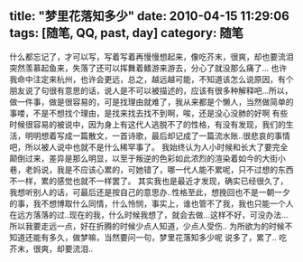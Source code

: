 title: "梦里花落知多少"
date: 2010-04-15 11:29:06
tags: [随笔, QQ, past, day]
category: 随笔
---
什么都忘记了，才可以写，写着写着再慢慢想起来，像吃芥末，很爽，却也要流泪
突然羡慕起鱼来，失落了还可以挥舞着鳍游来游去，分心了就没那么痛了…
也许我命中注定来杭州，也许会更远，总之，越远越可能，不知道该怎么说原因，有个朋友说了句很有意思的话，说人是不可以被描述的，应该有很多种解释吧…所以，做一件事，做是很容易的，可是找理由就难了，我从来都是个懒人，当然做简单的事喽，不是不想找个理由，是找来找去找不到啊，唉，还是没心没肺的好啊
有些时候很容易的被说中，因为身上有这代人逃脱不了的性格，有没有发现，我们的生活，明明想着写成一篇散文，一首诗歌，最后却记成了一篇流水账..很悲哀的事情吧，所以被人说中也就不是什么稀罕事了。
我始终认为人小时候和长大了要完全颠倒过来，差异是那么明显，以至于叛逆的色彩如此浓烈的渲染着如今的大街小巷，老妈说，我是不应该心累的，可她错了，哪一代人能不累呢，只不过想的东西不一样，累的感觉也就不一样罢了。
其实我也是最近才发现，确实已经很久了，我想听别人的话，可最后还是按自己的意思办..性格至此，想挽回也不是一朝一夕的事，我不想博取什么同情，什么怜悯，事实上，谁也管不了我，我也只能一个人在远方落落的过..现在的我，什么时候我想了，就会去做…这样不好，可没办法...所以我要走远一点，好在折腾的时候少点人知道，少点人受伤..
为所欲为的时候不知道还能有多久，做梦嘛，当然要问一句，梦里花落知多少呢
说多了，累了..
吃芥末，很爽，却要流泪..